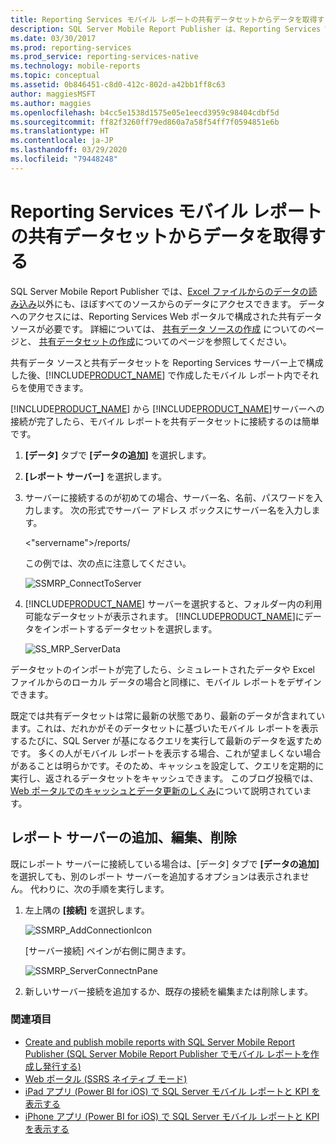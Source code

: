```yaml
---
title: Reporting Services モバイル レポートの共有データセットからデータを取得する | Microsoft Docs
description: SQL Server Mobile Report Publisher は、Reporting Services Web ポータルで構成された共有データ ソースを使用して、ほぼすべてのソースのデータにアクセスできます。
ms.date: 03/30/2017
ms.prod: reporting-services
ms.prod_service: reporting-services-native
ms.technology: mobile-reports
ms.topic: conceptual
ms.assetid: 0b846451-c8d0-412c-802d-a42bb1ff8c63
author: maggiesMSFT
ms.author: maggies
ms.openlocfilehash: b4cc5e1538d1575e05e1eecd3959c98404cdbf5d
ms.sourcegitcommit: ff82f3260ff79ed860a7a58f54ff7f0594851e6b
ms.translationtype: HT
ms.contentlocale: ja-JP
ms.lasthandoff: 03/29/2020
ms.locfileid: "79448248"
---
```

# <a name="get-data-from-shared-datasets-in-reporting-services-mobile-reports"></a>Reporting Services モバイル レポートの共有データセットからデータを取得する
SQL Server Mobile Report Publisher では、[Excel ファイルからのデータの読み込み](../../reporting-services/mobile-reports/prepare-excel-data-for-reporting-services-mobile-reports.md)以外にも、ほぼすべてのソースからのデータにアクセスできます。 データへのアクセスには、Reporting Services Web ポータルで構成された共有データ ソースが必要です。 詳細については、 [共有データ ソースの作成](../../reporting-services/report-data/create-modify-and-delete-shared-data-sources-ssrs.md) についてのページと、 [共有データセットの作成](../../reporting-services/report-data/manage-shared-datasets.md)についてのページを参照してください。  
  
共有データ ソースと共有データセットを Reporting Services サーバー上で構成した後、[!INCLUDE[PRODUCT_NAME](../../includes/ss-mobilereptpub-short.md)] で作成したモバイル レポート内でそれらを使用できます。   
  
[!INCLUDE[PRODUCT_NAME](../../includes/ssrsnoversion.md)] から [!INCLUDE[PRODUCT_NAME](../../includes/ss-mobilereptpub-short.md)]サーバーへの接続が完了したら、モバイル レポートを共有データセットに接続するのは簡単です。   
  
1. **[データ]** タブで **[データの追加]** を選択します。  
  
2. **[レポート サーバー]** を選択します。   
  
3.  サーバーに接続するのが初めての場合、サーバー名、名前、パスワードを入力します。 次の形式でサーバー アドレス ボックスにサーバー名を入力します。  
  
    \<"servername">/reports/  
  
    この例では、次の点に注意してください。  
       
    ![SSMRP_ConnectToServer](../../reporting-services/mobile-reports/media/ssmrp-connecttoserver.png)  
      
  
4. [!INCLUDE[PRODUCT_NAME](../../includes/ssrsnoversion.md)] サーバーを選択すると、フォルダー内の利用可能なデータセットが表示されます。 [!INCLUDE[PRODUCT_NAME](../../includes/ss-mobilereptpub-short.md)]にデータをインポートするデータセットを選択します。  
  
   ![SS_MRP_ServerData](../../reporting-services/mobile-reports/media/ss-mrp-serverdata.png)  
  
データセットのインポートが完了したら、シミュレートされたデータや Excel ファイルからのローカル データの場合と同様に、モバイル レポートをデザインできます。  
  
既定では共有データセットは常に最新の状態であり、最新のデータが含まれています。これは、だれかがそのデータセットに基づいたモバイル レポートを表示するたびに、SQL Server が基になるクエリを実行して最新のデータを返すためです。 多くの人がモバイル レポートを表示する場合、これが望ましくない場合があることは明らかです。そのため、キャッシュを設定して、クエリを定期的に実行し、返されるデータセットをキャッシュできます。 このブログ投稿では、 [Web ポータルでのキャッシュとデータ更新のしくみ](https://christopherfinlan.com/2016/02/10/so-refreshinghow-data-refresh-works-with-mobile-reports-and-kpis-in-reporting-services/)について説明されています。  
  
## <a name="add-edit-or-remove-a-report-server"></a>レポート サーバーの追加、編集、削除  
  
既にレポート サーバーに接続している場合は、[データ] タブで **[データの追加]** を選択しても、別のレポート サーバーを追加するオプションは表示されません。 代わりに、次の手順を実行します。  
  
1. 左上隅の **[接続]** を選択します。  
  
   ![SSMRP_AddConnectionIcon](../../reporting-services/mobile-reports/media/ssmrp-addconnectionicon.png)  
     
   [サーバー接続] ペインが右側に開きます。  
     
   ![SSMRP_ServerConnectnPane](../../reporting-services/mobile-reports/media/ssmrp-serverconnectnpane.png)  
     
2. 新しいサーバー接続を追加するか、既存の接続を編集または削除します。  
  
### <a name="see-also"></a>関連項目  
- [Create and publish mobile reports with SQL Server Mobile Report Publisher (SQL Server Mobile Report Publisher でモバイル レポートを作成し発行する)](../../reporting-services/mobile-reports/create-mobile-reports-with-sql-server-mobile-report-publisher.md)  
-  [Web ポータル (SSRS ネイティブ モード)](../../reporting-services/web-portal-ssrs-native-mode.md)  
-  [iPad アプリ (Power BI for iOS) で SQL Server モバイル レポートと KPI を表示する](https://pbiwebprod-docs.azurewebsites.net/documentation/powerbi-mobile-ipad-kpis-mobile-reports)  
-  [iPhone アプリ (Power BI for iOS) で SQL Server モバイル レポートと KPI を表示する](https://pbiwebprod-docs.azurewebsites.net/documentation/powerbi-mobile-iphone-kpis-mobile-reports)  
  
  
  
  


